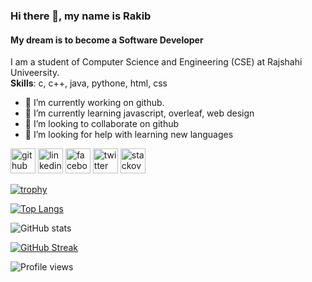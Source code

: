 ### Hi there 👋, my name is Rakib
#### My dream is to become a Software Developer

I am a student of Computer Science and Engineering (CSE) at Rajshahi Univeersity.<br>
<b>Skills</b>: c, c++, java, pythone, html, css

- 🔭 I’m currently working on github. 
- 🌱 I’m currently learning javascript, overleaf, web design 
- 👯 I’m looking to collaborate on github 
- 🤔 I’m looking for help with learning new languages 


[<img src='https://cdn.jsdelivr.net/npm/simple-icons@3.0.1/icons/github.svg' alt='github' height='40'>](https://github.com/rakib3903) [<img src='https://cdn.jsdelivr.net/npm/simple-icons@3.0.1/icons/linkedin.svg' alt='linkedin' height='40'>](https://www.linkedin.com/in/https://www.linkedin.com/in/md-rakib-hossain-b0772825b/)  [<img src='https://cdn.jsdelivr.net/npm/simple-icons@3.0.1/icons/facebook.svg' alt='facebook' height='40'>](https://www.facebook.com/rakib3903)  [<img src='https://cdn.jsdelivr.net/npm/simple-icons@3.0.1/icons/twitter.svg' alt='twitter' height='40'>](https://twitter.com/rakib3903)  [<img src='https://cdn.jsdelivr.net/npm/simple-icons@3.0.1/icons/stackoverflow.svg' alt='stackoverflow' height='40'>](https://stackoverflow.com/users/https://stackoverflow.com/users/20051416/md-rakib-hossain) 

[![trophy](https://github-profile-trophy.vercel.app/?username=rakib3903)](https://github.com/ryo-ma/github-profile-trophy)

[![Top Langs](https://github-readme-stats.vercel.app/api/top-langs/?username=rakib3903&layout=compact)](https://github.com/anuraghazra/github-readme-stats)

![GitHub stats](https://github-readme-stats.vercel.app/api?username=rakib3903)

[![GitHub Streak](http://github-readme-streak-stats.herokuapp.com?user=rakib3903)](https://git.io/streak-stats)

![Profile views](https://gpvc.arturio.dev/rakib3903) 
